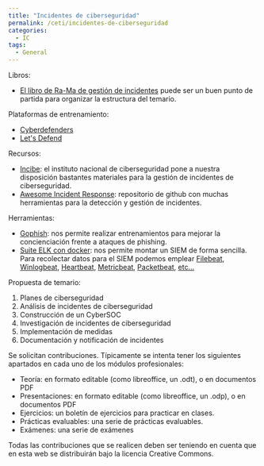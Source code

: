```yaml
---
title: "Incidentes de ciberseguridad"
permalink: /ceti/incidentes-de-ciberseguridad
categories:
  - IC
tags:
  - General
---
```


Libros:

- [El libro de Ra-Ma de gestión de incidentes](https://www.ra-ma.es/libro/gestion-de-incidentes-de-ciberseguridad_139033/) puede ser un buen punto de partida para organizar la estructura del temario.

Plataformas de entrenamiento:

- [Cyberdefenders](https://cyberdefenders.org/)
- [Let's Defend](https://letsdefend.io/)

Recursos:

- [Incibe](https://www.incibe.es/protege-tu-empresa/tematicas/gestion-incidentes-seguridad): el instituto nacional de ciberseguridad pone a nuestra disposición bastantes materiales para la gestión de incidentes de ciberseguridad.
- [Awesome Incident Response](https://github.com/meirwah/awesome-incident-response): repositorio de github con muchas herramientas para la detección y gestión de incidentes.

Herramientas:

- [Gophish](https://getgophish.com/): nos permite realizar entrenamientos para mejorar la concienciación frente a ataques de phishing.
- [Suite ELK con docker](https://hub.docker.com/r/sebp/elk/tags): nos permite montar un SIEM de forma sencilla. Para recolectar datos para el SIEM podemos emplear [Filebeat](https://www.elastic.co/es/beats/filebeat), [Winlogbeat](https://www.elastic.co/es/beats/winlogbeat), [Heartbeat](https://www.elastic.co/es/beats/heartbeat), [Metricbeat](https://www.elastic.co/es/beats/metricbeat), [Packetbeat](https://www.elastic.co/es/beats/packetbeat), [etc...](https://www.elastic.co/es/beats/)

Propuesta de temario:

1. Planes de ciberseguridad
2. Análisis de incidentes de ciberseguridad
3. Construcción de un CyberSOC
4. Investigación de incidentes de ciberseguridad
5. Implementación de medidas
6. Documentación y notificación de incidentes

Se solicitan contribuciones. Típicamente se intenta tener los siguientes apartados en cada uno de los módulos profesionales:

- Teoría: en formato editable (como libreoffice, un .odt), o en documentos PDF
- Presentaciones: en formato editable (como libreoffice, un .odp), o en documentos PDF
- Ejercicios: un boletín de ejercicios para practicar en clases.
- Prácticas evaluables: una serie de prácticas evaluables.
- Exámenes: una serie de exámenes

Todas las contribuciones que se realicen deben ser teniendo en cuenta que en esta web se distribuirán bajo la licencia Creative Commons.
